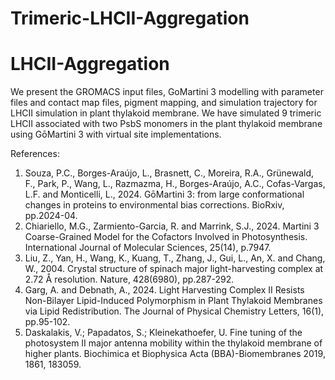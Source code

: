 # Trimeric-LHCII-Aggregation
# LHCII-Aggregation
We present the GROMACS input files, GoMartini 3 modelling with parameter files and contact map files, pigment mapping, and simulation trajectory for LHCII simulation in plant thylakoid membrane.
We have simulated 9 trimeric LHCII associated with two PsbS monomers in the plant thylakoid membrane using GōMartini 3 with virtual site implementations.


References: 
1. Souza, P.C., Borges-Araújo, L., Brasnett, C., Moreira, R.A., Grünewald, F., Park, P., Wang, L., Razmazma, H., Borges-Araújo, A.C., Cofas-Vargas, L.F. and Monticelli, L., 2024. GōMartini 3: from large conformational changes in proteins to environmental bias corrections. BioRxiv, pp.2024-04.
2. Chiariello, M.G., Zarmiento-Garcia, R. and Marrink, S.J., 2024. Martini 3 Coarse-Grained Model for the Cofactors Involved in Photosynthesis. International Journal of Molecular Sciences, 25(14), p.7947.
3. Liu, Z., Yan, H., Wang, K., Kuang, T., Zhang, J., Gui, L., An, X. and Chang, W., 2004. Crystal structure of spinach major light-harvesting complex at 2.72 Å resolution. Nature, 428(6980), pp.287-292.
4. Garg, A. and Debnath, A., 2024. Light Harvesting Complex II Resists Non-Bilayer Lipid-Induced Polymorphism in Plant Thylakoid Membranes via Lipid Redistribution. The Journal of Physical Chemistry Letters, 16(1), pp.95-102.
5. Daskalakis, V.; Papadatos, S.; Kleinekathoefer, U. Fine tuning of the photosystem II major antenna mobility within the thylakoid membrane of higher plants. Biochimica et Biophysica Acta (BBA)-Biomembranes 2019, 1861, 183059.
